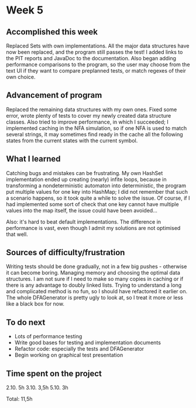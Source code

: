 Week 5
======

Accomplished this week
----------------------
Replaced Sets with own implementations. All the major data structures have now been replaced, and the program still passes the test! I added links to the PIT reports and JavaDoc to the documentation. Also began adding performance comparisons to the program, so the user may choose from the text UI if they want to compare preplanned tests, or match regexes of their own choice. 

Advancement of program
----------------------
Replaced the remaining data structures with my own ones. Fixed some error, wrote plenty of tests to cover my newly created data structure classes. Also tried to improve performance, in which I succeeded; I implemented caching in the NFA simulation, so if one NFA is used to match several strings, it may sometimes find ready in the cache all the following states from the current states with the current symbol. 

What I learned
--------------
Catching bugs and mistakes can be frustrating. My own HashSet implementation ended up creating (nearly) infite loops, because in transforming a nondeterministic automaton into deterministic, the program put multiple values for one key into HashMap; I did not remember that such a scenario happens, so it took quite a while to solve the issue. Of course, if I had implemented some sort of check that one key cannot have multiple values into the map itself, the issue could have been avoided...

Also: it's hard to beat default implementations. The difference in performance is vast, even though I admit my solutions are not optimised that well. 

Sources of difficulty/frustration
---------------------------------
Writing tests should be done gradually, not in a few big pushes - otherwise it can become boring.
Managing memory and choosing the optimal data structures. I am not sure if I need to make so many copies in caching or if there is any advantage to doubly linked lists. 
Trying to understand a long and complicated method is no fun, so I should have refactored it earlier on. The whole DFAGenerator is pretty ugly to look at, so I treat it more or less like a black box for now.  



To do next
----------
* Lots of performance testing
* Write good bases for testing and implementation documents
* Refactor code: especially the tests and DFAGenerator
* Begin working on graphical test presentation


Time spent on the project
-------------------------
2.10. 5h 
3.10. 3,5h
5.10. 3h

Total: 11,5h